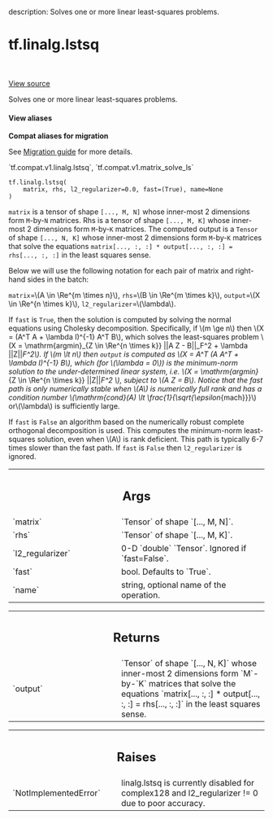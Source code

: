 description: Solves one or more linear least-squares problems.

<div itemscope itemtype="http://developers.google.com/ReferenceObject">
<meta itemprop="name" content="tf.linalg.lstsq" />
<meta itemprop="path" content="Stable" />
</div>

# tf.linalg.lstsq

<!-- Insert buttons and diff -->

<table class="tfo-notebook-buttons tfo-api nocontent" align="left">

</table>

<a target="_blank" href="/code/stable/tensorflow/python/ops/linalg_ops.py">View source</a>



Solves one or more linear least-squares problems.

<section class="expandable">
  <h4 class="showalways">View aliases</h4>
  <p>
<b>Compat aliases for migration</b>
<p>See
<a href="https://www.tensorflow.org/guide/migrate">Migration guide</a> for
more details.</p>
<p>`tf.compat.v1.linalg.lstsq`, `tf.compat.v1.matrix_solve_ls`</p>
</p>
</section>

<pre class="devsite-click-to-copy prettyprint lang-py tfo-signature-link">
<code>tf.linalg.lstsq(
    matrix, rhs, l2_regularizer=0.0, fast=(True), name=None
)
</code></pre>



<!-- Placeholder for "Used in" -->

`matrix` is a tensor of shape `[..., M, N]` whose inner-most 2 dimensions
form `M`-by-`N` matrices. Rhs is a tensor of shape `[..., M, K]` whose
inner-most 2 dimensions form `M`-by-`K` matrices.  The computed output is a
`Tensor` of shape `[..., N, K]` whose inner-most 2 dimensions form `M`-by-`K`
matrices that solve the equations
`matrix[..., :, :] * output[..., :, :] = rhs[..., :, :]` in the least squares
sense.

Below we will use the following notation for each pair of matrix and
right-hand sides in the batch:

`matrix`=\\(A \in \Re^{m \times n}\\),
`rhs`=\\(B  \in \Re^{m \times k}\\),
`output`=\\(X  \in \Re^{n \times k}\\),
`l2_regularizer`=\\(\lambda\\).

If `fast` is `True`, then the solution is computed by solving the normal
equations using Cholesky decomposition. Specifically, if \\(m \ge n\\) then
\\(X = (A^T A + \lambda I)^{-1} A^T B\\), which solves the least-squares
problem \\(X = \mathrm{argmin}_{Z \in \Re^{n \times k}} ||A Z - B||_F^2 +
\lambda ||Z||_F^2\\). If \\(m \lt n\\) then `output` is computed as
\\(X = A^T (A A^T + \lambda I)^{-1} B\\), which (for \\(\lambda = 0\\)) is
the minimum-norm solution to the under-determined linear system, i.e.
\\(X = \mathrm{argmin}_{Z \in \Re^{n \times k}} ||Z||_F^2 \\), subject to
\\(A Z = B\\). Notice that the fast path is only numerically stable when
\\(A\\) is numerically full rank and has a condition number
\\(\mathrm{cond}(A) \lt \frac{1}{\sqrt{\epsilon_{mach}}}\\) or\\(\lambda\\)
is sufficiently large.

If `fast` is `False` an algorithm based on the numerically robust complete
orthogonal decomposition is used. This computes the minimum-norm
least-squares solution, even when \\(A\\) is rank deficient. This path is
typically 6-7 times slower than the fast path. If `fast` is `False` then
`l2_regularizer` is ignored.

<!-- Tabular view -->
 <table class="responsive fixed orange">
<colgroup><col width="214px"><col></colgroup>
<tr><th colspan="2"><h2 class="add-link">Args</h2></th></tr>

<tr>
<td>
`matrix`
</td>
<td>
`Tensor` of shape `[..., M, N]`.
</td>
</tr><tr>
<td>
`rhs`
</td>
<td>
`Tensor` of shape `[..., M, K]`.
</td>
</tr><tr>
<td>
`l2_regularizer`
</td>
<td>
0-D `double` `Tensor`. Ignored if `fast=False`.
</td>
</tr><tr>
<td>
`fast`
</td>
<td>
bool. Defaults to `True`.
</td>
</tr><tr>
<td>
`name`
</td>
<td>
string, optional name of the operation.
</td>
</tr>
</table>



<!-- Tabular view -->
 <table class="responsive fixed orange">
<colgroup><col width="214px"><col></colgroup>
<tr><th colspan="2"><h2 class="add-link">Returns</h2></th></tr>

<tr>
<td>
`output`
</td>
<td>
`Tensor` of shape `[..., N, K]` whose inner-most 2 dimensions form
`M`-by-`K` matrices that solve the equations
`matrix[..., :, :] * output[..., :, :] = rhs[..., :, :]` in the least
squares sense.
</td>
</tr>
</table>



<!-- Tabular view -->
 <table class="responsive fixed orange">
<colgroup><col width="214px"><col></colgroup>
<tr><th colspan="2"><h2 class="add-link">Raises</h2></th></tr>

<tr>
<td>
`NotImplementedError`
</td>
<td>
linalg.lstsq is currently disabled for complex128
and l2_regularizer != 0 due to poor accuracy.
</td>
</tr>
</table>

